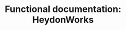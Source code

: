 ---
layout: bookmark
title: 'Functional documentation: HeydonWorks'
tags:
  - Bookmarks
  - Documentation
  - Design Systems
  - 11ty
created: '2023-05-07T08:54:13.268Z'
link: https://heydonworks.com/article/functional-documentation/
id: 569003004
excerpt: >-
  [](https://front-end.social/@elly/110327098611403837){.u-syndication
  rel=syndication hidden}
---